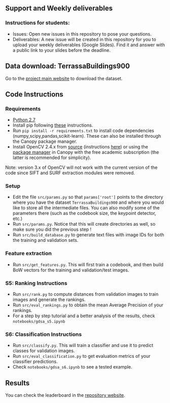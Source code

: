 ## Support and Weekly deliverables

### Instructions for students:

- Issues: Open new issues in this repository to pose your questions.
- Deliverables: A new issue will be created in this repository for you to upload your weekly deliverables (Google Slides). Find it and answer with a public link to your slides before the deadline.

## Data download: TerrassaBuildings900

Go to the [project main website](https://imatge.upc.edu/web/resources/terrassa-buildings-900) to download the dataset.

## Code Instructions

### Requirements
- [Python 2.7](https://www.python.org/download/releases/2.7/)
- Install pip following [these](https://pip.pypa.io/en/stable/installing/) instructions.
- Run ```pip install -r requirements.txt``` to install code dependencies (numpy,scipy,pandas,scikit-learn). These can also be installed through the Canopy package manager.
- Install OpenCV 2.4.x from [source](http://opencv.org/downloads.html) (instructions [here](http://docs.opencv.org/2.4/doc/tutorials/introduction/table_of_content_introduction/table_of_content_introduction.html)) or using the [package manager](https://www.enthought.com/products/canopy/package-index/) in Canopy with the free academic subscription (the latter is recommended for simplicity).

Note: version 3.x of OpenCV will not work with the current version of the code since SIFT and SURF extraction modules were removed.
### Setup

- Edit the file `src/params.py` so that `params['root']` points to the directory where you have the dataset `TerrassaBuildings900` and where you would like to store all the intermediate files. You can also modify some of the parameters there (such as the codebook size, the keypoint detector, etc.)
- Run `src/params.py`. Notice that this will create directories as well, so make sure you did the previous step !
- Run `src/build_database.py` to generate text files with image IDs for both the training and validation sets. 

### Feature extraction

- Run `src/get_features.py`. This will first train a codebook, and then build BoW vectors for the training and validation/test images.

### S5: Ranking Instructions

- Run `src/rank.py` to compute distances from validation images to train images and generate the rankings.
- Run `src/eval_rankings.py` to obtain the mean Average Precision of your rankings.
- For a step by step tutorial and a better analysis of the results, check `notebooks/gdsa_s5.ipynb`

### S6: Classification Instructions

- Run `src/classify.py`. This will train a classifier and use it to predict classes for validation images.
- Run `src/eval_classification.py` to get evaluation metrics of your classifier predictions.
- Check `notebooks/gdsa_s6.ipynb` to see a tested example.

## Results

You can check the leaderboard in the [repository website](http://gdsa-upc.github.io/gdsa-suport/).
